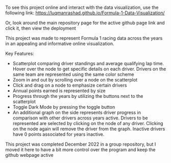 To see this project online and interact with the data visualization, use the following link: https://luqmanrashad.github.io/Formula-1-Data-Visualization/

Or, look around the main repository page for the active github page link and click it, then view the deployment

This project was made to represent Formula 1 racing data across the years in an appealing and informative online visualization.

Key Features:
- Scatterplot comparing driver standings and average qualifying lap time. Hover over the node to get specific details on each driver. Drivers on the same team are represented using the same color scheme
- Zoom in and out by scrolling over a node on the scatterplot
- Click and drag on a node to emphasize certain drivers
- Annual points earned is represented by size
- Progress through the years by utilizing the buttons next to the scatterplot
- Toggle Dark Mode by pressing the toggle button
- An additional graph on the side represents driver progress in comparison with other drivers across years active. Drivers to be represented are selected by clicking on the node of any driver. Clicking on the node again will remove the driver from the graph. Inactive drivers have 0 points associated for years inactive. 


This project was completed December 2022 in a group repository, but I moved it here to have a bit more control over the program and keep the github webpage active

